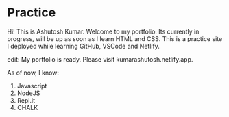 # Practice

Hi! This is Ashutosh Kumar. Welcome to my portfolio. Its currently in progress, will be up as soon as I learn HTML and CSS. This is a practice site I deployed while learning GitHub, VSCode and Netlify. 

edit: My portfolio is ready. Please visit kumarashutosh.netlify.app.

As of now, I know:
1. Javascript
2. NodeJS
3. Repl.it
4. CHALK